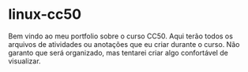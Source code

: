# linux-cc50

Bem vindo ao meu portfolio sobre o curso CC50. Aqui terão todos os arquivos de atividades ou anotações que eu criar durante o curso.
Não garanto que será organizado, mas tentarei criar algo confortável de visualizar.
